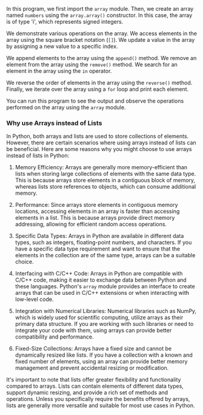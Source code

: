 In this program, we first import the `array` module. Then, we create an array named `numbers` using the `array.array()` constructor. In this case, the array is of type 'i', which represents signed integers.

We demonstrate various operations on the array. We access elements in the array using the square bracket notation (`[]`). We update a value in the array by assigning a new value to a specific index.

We append elements to the array using the `append()` method. We remove an element from the array using the `remove()` method. We search for an element in the array using the `in` operator.

We reverse the order of elements in the array using the `reverse()` method. Finally, we iterate over the array using a `for` loop and print each element.

You can run this program to see the output and observe the operations performed on the array using the `array` module.

### Why use Arrays instead of Lists

In Python, both arrays and lists are used to store collections of elements. However, there are certain scenarios where using arrays instead of lists can be beneficial. Here are some reasons why you might choose to use arrays instead of lists in Python:

1. Memory Efficiency: Arrays are generally more memory-efficient than lists when storing large collections of elements with the same data type. This is because arrays store elements in a contiguous block of memory, whereas lists store references to objects, which can consume additional memory.

2. Performance: Since arrays store elements in contiguous memory locations, accessing elements in an array is faster than accessing elements in a list. This is because arrays provide direct memory addressing, allowing for efficient random access operations.

3. Specific Data Types: Arrays in Python are available in different data types, such as integers, floating-point numbers, and characters. If you have a specific data type requirement and want to ensure that the elements in the collection are of the same type, arrays can be a suitable choice.

4. Interfacing with C/C++ Code: Arrays in Python are compatible with C/C++ code, making it easier to exchange data between Python and these languages. Python's `array` module provides an interface to create arrays that can be used in C/C++ extensions or when interacting with low-level code.

5. Integration with Numerical Libraries: Numerical libraries such as NumPy, which is widely used for scientific computing, utilize arrays as their primary data structure. If you are working with such libraries or need to integrate your code with them, using arrays can provide better compatibility and performance.

6. Fixed-Size Collections: Arrays have a fixed size and cannot be dynamically resized like lists. If you have a collection with a known and fixed number of elements, using an array can provide better memory management and prevent accidental resizing or modification.

It's important to note that lists offer greater flexibility and functionality compared to arrays. Lists can contain elements of different data types, support dynamic resizing, and provide a rich set of methods and operations. Unless you specifically require the benefits offered by arrays, lists are generally more versatile and suitable for most use cases in Python.